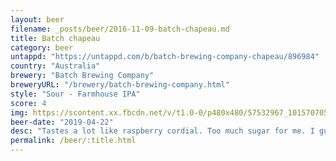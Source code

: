 ```yaml
---
layout: beer
filename: _posts/beer/2016-11-09-batch-chapeau.md
title: Batch chapeau
category: beer
untappd: "https://untappd.com/b/batch-brewing-company-chapeau/896984"
country: "Australia"
brewery: "Batch Brewing Company"
breweryURL: "/brewery/batch-brewing-company.html"
style: "Sour - Farmhouse IPA"
score: 4
img: https://scontent.xx.fbcdn.net/v/t1.0-0/p480x480/57532967_10157070543778745_8318012460074270720_n.jpg?_nc_cat=103&_nc_oc=AQkMapVH8vBhNn-WhxMqS0Gqvez_l85nVW4YrqS9Mj4OiOEFSZJ10I7z3avSrL7ghcU&_nc_ht=scontent.xx&oh=de1ebd766a57e339d86d2d948f46ade4&oe=5DEE8C42
beer-date: "2019-04-22"
desc: "Tastes a lot like raspberry cordial. Too much sugar for me. I guess if you don’t like beer but want to get pissed then it would work for you"
permalink: /beer/:title.html
---
```

